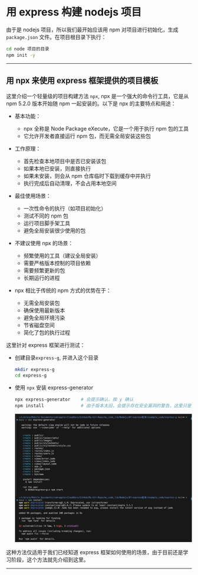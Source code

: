 # 用 express 构建 nodejs 项目
由于是 nodejs 项目，所以我们最开始应该用 npm 对项目进行初始化，生成 `package.json` 文件。在项目根目录下执行：
```bash
cd node 项目的目录
npm init -y
```

---

## 用 npx 来使用 express 框架提供的项目模板

这里介绍一个轻量级的项目构建方法 `npx`, npx 是一个强大的命令行工具，它是从 npm 5.2.0 版本开始随 npm 一起安装的。以下是 npx 的主要特点和用途：
- 基本功能：
  - npx 全称是 Node Package eXecute，它是一个用于执行 npm 包的工具 
  - 它允许开发者直接运行 npm 包，而无需全局安装这些包

- 工作原理：
  - 首先检查本地项目中是否已安装该包
  - 如果本地已安装，则直接执行
  - 如果未安装，则会从 npm 仓库临时下载到缓存中并执行
  - 执行完成后自动清理，不会占用本地空间 

- 最佳使用场景：
  - 一次性命令的执行（如项目初始化）
  - 测试不同的 npm 包
  - 运行项目脚手架工具
  - 避免全局安装很少使用的包

- 不建议使用 npx 的场景：
  - 频繁使用的工具（建议全局安装）
  - 需要严格版本控制的项目依赖
  - 需要频繁更新的包
  - 长期运行的进程 

- npx 相比于传统的 npm 方式的优势在于：
  - 无需全局安装包
  - 确保使用最新版本
  - 避免全局环境污染
  - 节省磁盘空间
  - 简化了包的执行过程



这里针对 express 框架进行测试：
- 创建目录`express-g`, 并进入这个目录
    ```bash
    mkdir express-g
    cd express-g
    ```

- 使用 `npx` 安装 express-generator
    ```bash
    npx express-generator    # 会提示确认，按 y 确认
    npm install              # 由于版本太旧，会提示存在安全漏洞的警告，这里只是测试，可以不理他
    ```
    ![](用express构建nodejs项目_images/npx创建代码模板.png)

这种方法仅适用于我们已经知道 express 框架如何使用的场景，由于目前还是学习阶段，这个方法就先介绍到这里。

---

